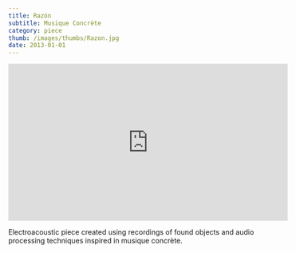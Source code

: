 ```yaml
---
title: Razón
subtitle: Musique Concrète
category: piece
thumb: /images/thumbs/Razon.jpg
date: 2013-01-01
---
```


<iframe width="560" height="315" src="https://www.youtube.com/embed/ntcSjBtdwio" frameborder="0" allow="accelerometer; autoplay; encrypted-media; gyroscope; picture-in-picture" allowfullscreen></iframe>

Electroacoustic piece created using recordings of found objects and audio processing techniques inspired in musique concrète.
